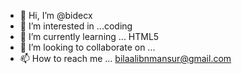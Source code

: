 - 👋 Hi, I’m @bidecx
- 👀 I’m interested in ...coding
- 🌱 I’m currently learning ... HTML5
- 💞️ I’m looking to collaborate on ...
- 📫 How to reach me ... bilaalibnmansur@gmail.com

<!---
bidecx/bidecx is a ✨ special ✨ repository because its `README.md` (this file) appears on your GitHub profile.
You can click the Preview link to take a look at your changes.
--->
